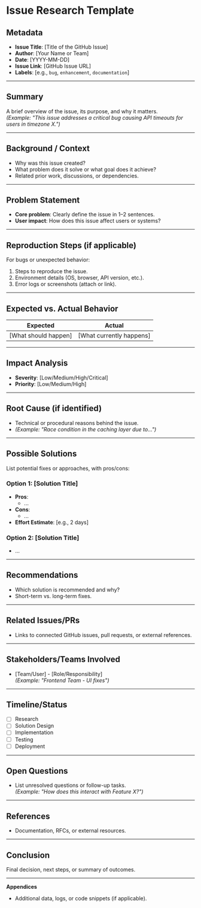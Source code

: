 # Issue Research Template

## Metadata
- **Issue Title**: [Title of the GitHub Issue]
- **Author**: [Your Name or Team]
- **Date**: [YYYY-MM-DD]
- **Issue Link**: [GitHub Issue URL]
- **Labels**: [e.g., `bug`, `enhancement`, `documentation`]

---

## Summary
A brief overview of the issue, its purpose, and why it matters.  
*(Example: "This issue addresses a critical bug causing API timeouts for users in timezone X.")*

---

## Background / Context
- Why was this issue created?  
- What problem does it solve or what goal does it achieve?  
- Related prior work, discussions, or dependencies.  

---

## Problem Statement
- **Core problem**: Clearly define the issue in 1–2 sentences.  
- **User impact**: How does this issue affect users or systems?  

---

## Reproduction Steps (if applicable)
For bugs or unexpected behavior:  
1. Steps to reproduce the issue.  
2. Environment details (OS, browser, API version, etc.).  
3. Error logs or screenshots (attach or link).  

---

## Expected vs. Actual Behavior
| **Expected** | **Actual** |  
|---------------|------------|  
| [What should happen] | [What currently happens] |  

---

## Impact Analysis
- **Severity**: [Low/Medium/High/Critical]  
- **Priority**: [Low/Medium/High]  


---

## Root Cause (if identified)
- Technical or procedural reasons behind the issue.  
- *(Example: "Race condition in the caching layer due to...")*  

---

## Possible Solutions
List potential fixes or approaches, with pros/cons:  

### Option 1: [Solution Title]
- **Pros**:  
  - ...  
- **Cons**:  
  - ...  
- **Effort Estimate**: [e.g., 2 days]  

### Option 2: [Solution Title]
- ...  

---

## Recommendations
- Which solution is recommended and why?  
- Short-term vs. long-term fixes.  

---

## Related Issues/PRs
- Links to connected GitHub issues, pull requests, or external references.  

---

## Stakeholders/Teams Involved
- [Team/User] - [Role/Responsibility]  
  *(Example: "Frontend Team - UI fixes")*  

---

## Timeline/Status
- [ ] Research  
- [ ] Solution Design  
- [ ] Implementation  
- [ ] Testing  
- [ ] Deployment  

---

## Open Questions
- List unresolved questions or follow-up tasks.  
  *(Example: "How does this interact with Feature X?")*  

---

## References
- Documentation, RFCs, or external resources.  

---

## Conclusion
Final decision, next steps, or summary of outcomes.  

---

**Appendices**  
- Additional data, logs, or code snippets (if applicable).  